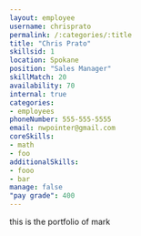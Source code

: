 ```yaml
--- 
layout: employee 
username: chrisprato
permalink: /:categories/:title 
title: "Chris Prato" 
skillsid: 1 
location: Spokane
position: "Sales Manager"
skillMatch: 20
availability: 70
internal: true
categories: 
- employees
phoneNumber: 555-555-5555 
email: nwpointer@gmail.com
coreSkills:
- math 
- foo
additionalSkills:
- fooo
- bar
manage: false
"pay grade": 400
---
```


this is the portfolio of mark